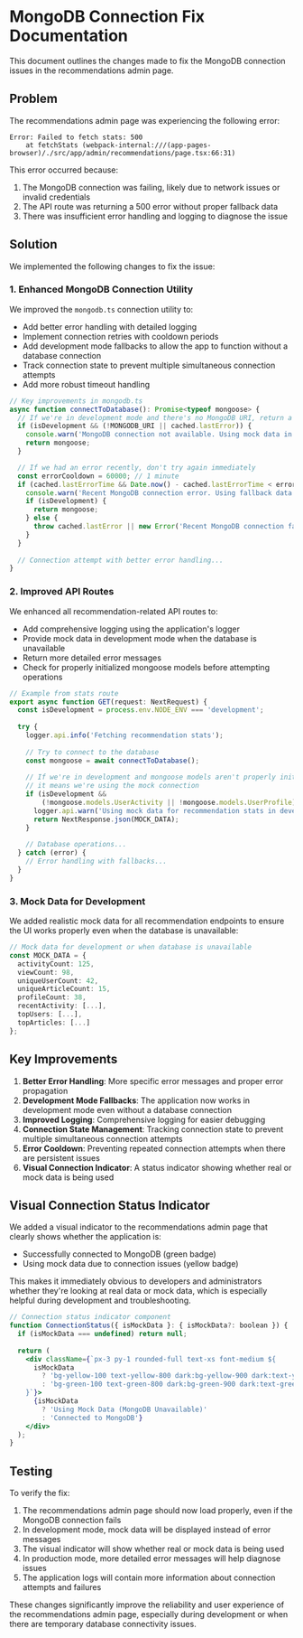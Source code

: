 # MongoDB Connection Fix Documentation

This document outlines the changes made to fix the MongoDB connection issues in the recommendations admin page.

## Problem

The recommendations admin page was experiencing the following error:

```
Error: Failed to fetch stats: 500
    at fetchStats (webpack-internal:///(app-pages-browser)/./src/app/admin/recommendations/page.tsx:66:31)
```

This error occurred because:

1. The MongoDB connection was failing, likely due to network issues or invalid credentials
2. The API route was returning a 500 error without proper fallback data
3. There was insufficient error handling and logging to diagnose the issue

## Solution

We implemented the following changes to fix the issue:

### 1. Enhanced MongoDB Connection Utility

We improved the `mongodb.ts` connection utility to:

- Add better error handling with detailed logging
- Implement connection retries with cooldown periods
- Add development mode fallbacks to allow the app to function without a database connection
- Track connection state to prevent multiple simultaneous connection attempts
- Add more robust timeout handling

```typescript
// Key improvements in mongodb.ts
async function connectToDatabase(): Promise<typeof mongoose> {
  // If we're in development mode and there's no MongoDB URI, return a mock connection
  if (isDevelopment && (!MONGODB_URI || cached.lastError)) {
    console.warn('MongoDB connection not available. Using mock data in development mode.');
    return mongoose;
  }

  // If we had an error recently, don't try again immediately
  const errorCooldown = 60000; // 1 minute
  if (cached.lastErrorTime && Date.now() - cached.lastErrorTime < errorCooldown) {
    console.warn('Recent MongoDB connection error. Using fallback data.');
    if (isDevelopment) {
      return mongoose;
    } else {
      throw cached.lastError || new Error('Recent MongoDB connection failure');
    }
  }
  
  // Connection attempt with better error handling...
}
```

### 2. Improved API Routes

We enhanced all recommendation-related API routes to:

- Add comprehensive logging using the application's logger
- Provide mock data in development mode when the database is unavailable
- Return more detailed error messages
- Check for properly initialized mongoose models before attempting operations

```typescript
// Example from stats route
export async function GET(request: NextRequest) {
  const isDevelopment = process.env.NODE_ENV === 'development';
  
  try {
    logger.api.info('Fetching recommendation stats');
    
    // Try to connect to the database
    const mongoose = await connectToDatabase();
    
    // If we're in development and mongoose models aren't properly initialized,
    // it means we're using the mock connection
    if (isDevelopment && 
        (!mongoose.models.UserActivity || !mongoose.models.UserProfile)) {
      logger.api.warn('Using mock data for recommendation stats in development mode');
      return NextResponse.json(MOCK_DATA);
    }
    
    // Database operations...
  } catch (error) {
    // Error handling with fallbacks...
  }
}
```

### 3. Mock Data for Development

We added realistic mock data for all recommendation endpoints to ensure the UI works properly even when the database is unavailable:

```typescript
// Mock data for development or when database is unavailable
const MOCK_DATA = {
  activityCount: 125,
  viewCount: 98,
  uniqueUserCount: 42,
  uniqueArticleCount: 15,
  profileCount: 38,
  recentActivity: [...],
  topUsers: [...],
  topArticles: [...]
};
```

## Key Improvements

1. **Better Error Handling**: More specific error messages and proper error propagation
2. **Development Mode Fallbacks**: The application now works in development mode even without a database connection
3. **Improved Logging**: Comprehensive logging for easier debugging
4. **Connection State Management**: Tracking connection state to prevent multiple simultaneous connection attempts
5. **Error Cooldown**: Preventing repeated connection attempts when there are persistent issues
6. **Visual Connection Indicator**: A status indicator showing whether real or mock data is being used

## Visual Connection Status Indicator

We added a visual indicator to the recommendations admin page that clearly shows whether the application is:
- Successfully connected to MongoDB (green badge)
- Using mock data due to connection issues (yellow badge)

This makes it immediately obvious to developers and administrators whether they're looking at real data or mock data, which is especially helpful during development and troubleshooting.

```jsx
// Connection status indicator component
function ConnectionStatus({ isMockData }: { isMockData?: boolean }) {
  if (isMockData === undefined) return null;
  
  return (
    <div className={`px-3 py-1 rounded-full text-xs font-medium ${
      isMockData 
        ? 'bg-yellow-100 text-yellow-800 dark:bg-yellow-900 dark:text-yellow-200' 
        : 'bg-green-100 text-green-800 dark:bg-green-900 dark:text-green-200'
    }`}>
      {isMockData 
        ? 'Using Mock Data (MongoDB Unavailable)' 
        : 'Connected to MongoDB'}
    </div>
  );
}
```

## Testing

To verify the fix:

1. The recommendations admin page should now load properly, even if the MongoDB connection fails
2. In development mode, mock data will be displayed instead of error messages
3. The visual indicator will show whether real or mock data is being used
4. In production mode, more detailed error messages will help diagnose issues
5. The application logs will contain more information about connection attempts and failures

These changes significantly improve the reliability and user experience of the recommendations admin page, especially during development or when there are temporary database connectivity issues.
